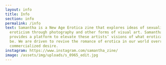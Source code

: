 ```yaml
---
layout: info
title: Info
section: info
permalink: /info
text: Samantha​ is a New Age Erotica zine that explores ideas of sexuality and
  eroticism through photography and other forms of visual art. Samantha​
  provides a platform to elevate these artists’ visions of what erotica can
  be. We are driven to revive the romance of erotica in our world overrun by
  commercialized desire. ​
instagram: https://www.instagram.com/samantha_zine/
image: /assets/img/uploads/s_0965_edit.jpg
---
```


